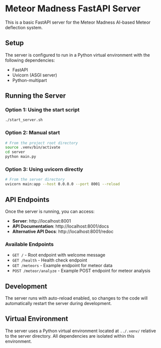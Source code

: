 # Meteor Madness FastAPI Server

This is a basic FastAPI server for the Meteor Madness AI-based Meteor deflection system.

## Setup

The server is configured to run in a Python virtual environment with the following dependencies:
- FastAPI
- Uvicorn (ASGI server)
- Python-multipart

## Running the Server

### Option 1: Using the start script
```bash
./start_server.sh
```

### Option 2: Manual start
```bash
# From the project root directory
source .venv/bin/activate
cd server
python main.py
```

### Option 3: Using uvicorn directly
```bash
# From the server directory
uvicorn main:app --host 0.0.0.0 --port 8001 --reload
```

## API Endpoints

Once the server is running, you can access:

- **Server**: http://localhost:8001
- **API Documentation**: http://localhost:8001/docs
- **Alternative API Docs**: http://localhost:8001/redoc

### Available Endpoints

- `GET /` - Root endpoint with welcome message
- `GET /health` - Health check endpoint
- `GET /meteors` - Example endpoint for meteor data
- `POST /meteor/analyze` - Example POST endpoint for meteor analysis

## Development

The server runs with auto-reload enabled, so changes to the code will automatically restart the server during development.

## Virtual Environment

The server uses a Python virtual environment located at `../.venv/` relative to the server directory. All dependencies are isolated within this environment.